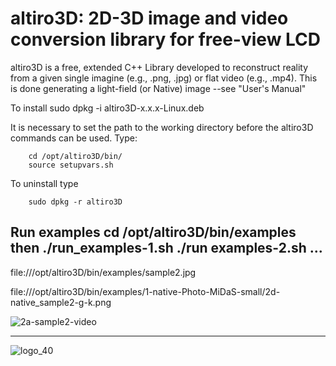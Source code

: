# altiro3D: 2D-3D image and video conversion library for free-view LCD

altiro3D is a free, extended C++ Library developed to reconstruct reality from a given
single imagine (e.g., .png, .jpg) or flat video (e.g., .mp4). This is done generating a
light-field (or Native) image --see "User's Manual"

To install
		sudo dpkg -i altiro3D-x.x.x-Linux.deb

It is necessary to set the path to the working directory before the altiro3D
commands can be used. Type:

		cd /opt/altiro3D/bin/
		source setupvars.sh

To uninstall type

		sudo dpkg -r altiro3D

Run examples
		cd /opt/altiro3D/bin/examples
then
		./run_examples-1.sh
		./run examples-2.sh
	      		... 
-------------------------------------------------

file:///opt/altiro3D/bin/examples/sample2.jpg

file:///opt/altiro3D/bin/examples/1-native-Photo-MiDaS-small/2d-native_sample2-g-k.png

![2a-sample2-video](https://user-images.githubusercontent.com/84878752/226045600-1ccf40d2-79ad-4755-b818-ee9b7748bcf1.gif)

-------------------------------------------------

![logo_40](https://user-images.githubusercontent.com/84878752/224785497-60c3ef3c-f341-4485-8194-dcfae28c8bd3.png)
